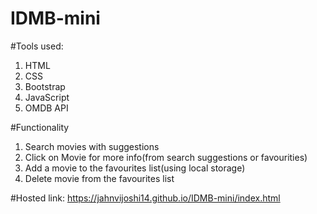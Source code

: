 # IDMB-mini

#Tools used:
1. HTML
2. CSS
3. Bootstrap
4. JavaScript
5. OMDB API


#Functionality
1. Search movies with suggestions
2. Click on Movie for more info(from search suggestions or favourities)
3. Add a movie to the favourites list(using local storage)
4. Delete movie from the favourites list

#Hosted link: https://jahnvijoshi14.github.io/IDMB-mini/index.html


